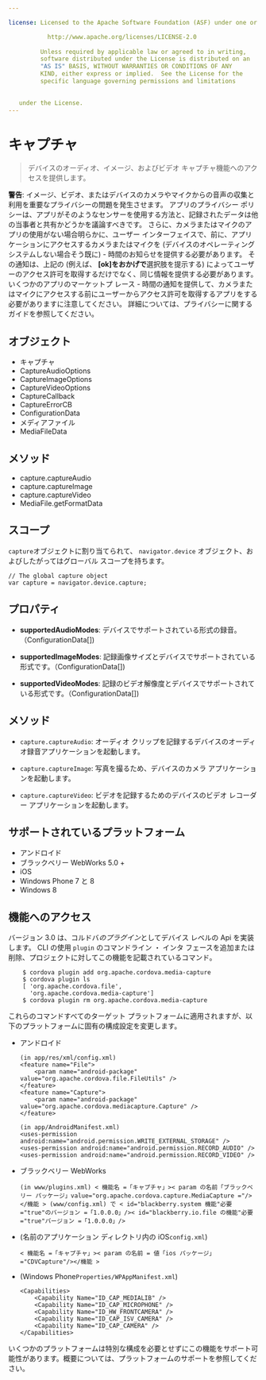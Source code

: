 ```yaml
---

license: Licensed to the Apache Software Foundation (ASF) under one or more contributor license agreements. See the NOTICE file distributed with this work for additional information regarding copyright ownership. The ASF licenses this file to you under the Apache License, Version 2.0 (the "License"); you may not use this file except in compliance with the License. You may obtain a copy of the License at

           http://www.apache.org/licenses/LICENSE-2.0
    
         Unless required by applicable law or agreed to in writing,
         software distributed under the License is distributed on an
         "AS IS" BASIS, WITHOUT WARRANTIES OR CONDITIONS OF ANY
         KIND, either express or implied.  See the License for the
         specific language governing permissions and limitations
    

   under the License.
---
```


# キャプチャ

> デバイスのオーディオ、イメージ、およびビデオ キャプチャ機能へのアクセスを提供します。

**警告**: イメージ、ビデオ、またはデバイスのカメラやマイクからの音声の収集と利用を重要なプライバシーの問題を発生させます。 アプリのプライバシー ポリシーは、アプリがそのようなセンサーを使用する方法と、記録されたデータは他の当事者と共有かどうかを議論すべきです。 さらに、カメラまたはマイクのアプリの使用がない場合明らかに、ユーザー インターフェイスで、前に、アプリケーションにアクセスするカメラまたはマイクを (デバイスのオペレーティング システムしない場合そう既に) - 時間のお知らせを提供する必要があります。 その通知は、上記の (例えば、 **[ok]**を**おかげで**選択肢を提示する) によってユーザーのアクセス許可を取得するだけでなく、同じ情報を提供する必要があります。 いくつかのアプリのマーケットプ レース - 時間の通知を提供して、カメラまたはマイクにアクセスする前にユーザーからアクセス許可を取得するアプリをする必要がありますに注意してください。 詳細については、プライバシーに関するガイドを参照してください。

## オブジェクト

*   キャプチャ
*   CaptureAudioOptions
*   CaptureImageOptions
*   CaptureVideoOptions
*   CaptureCallback
*   CaptureErrorCB
*   ConfigurationData
*   メディアファイル
*   MediaFileData

## メソッド

*   capture.captureAudio
*   capture.captureImage
*   capture.captureVideo
*   MediaFile.getFormatData

## スコープ

`capture`オブジェクトに割り当てられて、 `navigator.device` オブジェクト、およびしたがってはグローバル スコープを持ちます。

    // The global capture object
    var capture = navigator.device.capture;
    

## プロパティ

*   **supportedAudioModes**: デバイスでサポートされている形式の録音。（ConfigurationData[])

*   **supportedImageModes**: 記録画像サイズとデバイスでサポートされている形式です。（ConfigurationData[])

*   **supportedVideoModes**: 記録のビデオ解像度とデバイスでサポートされている形式です。（ConfigurationData[])

## メソッド

*   `capture.captureAudio`: オーディオ クリップを記録するデバイスのオーディオ録音アプリケーションを起動します。

*   `capture.captureImage`: 写真を撮るため、デバイスのカメラ アプリケーションを起動します。

*   `capture.captureVideo`: ビデオを記録するためのデバイスのビデオ レコーダー アプリケーションを起動します。

## サポートされているプラットフォーム

*   アンドロイド
*   ブラックベリー WebWorks 5.0 +
*   iOS
*   Windows Phone 7 と 8
*   Windows 8

## 機能へのアクセス

バージョン 3.0 は、コルドバ*のプラグイン*としてデバイス レベルの Api を実装します。 CLI の使用 `plugin` のコマンドライン ・ インタ フェースを追加または削除、プロジェクトに対してこの機能を記載されているコマンド。

        $ cordova plugin add org.apache.cordova.media-capture
        $ cordova plugin ls
        [ 'org.apache.cordova.file',
          'org.apache.cordova.media-capture']
        $ cordova plugin rm org.apache.cordova.media-capture
    

これらのコマンドすべてのターゲット プラットフォームに適用されますが、以下のプラットフォームに固有の構成設定を変更します。

*   アンドロイド
    
        (in app/res/xml/config.xml)
        <feature name="File">
            <param name="android-package" value="org.apache.cordova.file.FileUtils" />
        </feature>
        <feature name="Capture">
            <param name="android-package" value="org.apache.cordova.mediacapture.Capture" />
        </feature>
        
        (in app/AndroidManifest.xml)
        <uses-permission android:name="android.permission.WRITE_EXTERNAL_STORAGE" />
        <uses-permission android:name="android.permission.RECORD_AUDIO" />
        <uses-permission android:name="android.permission.RECORD_VIDEO" />
        

*   ブラックベリー WebWorks
    
        (in www/plugins.xml) < 機能名 =「キャプチャ」>< param の名前「ブラックベリー パッケージ」value="org.apache.cordova.capture.MediaCapture ="/></機能 > (www/config.xml) で < id="blackberry.system 機能"必要 ="true"のバージョン =「1.0.0.0」/>< id="blackberry.io.file の機能"必要 ="true"バージョン =「1.0.0.0」/>
        

*   (名前のアプリケーション ディレクトリ内の iOS`config.xml`)
    
        < 機能名 =「キャプチャ」>< param の名前 = 値「ios パッケージ」="CDVCapture"/></機能 >
        

*   (Windows Phone`Properties/WPAppManifest.xml`)
    
        <Capabilities>
            <Capability Name="ID_CAP_MEDIALIB" />
            <Capability Name="ID_CAP_MICROPHONE" />
            <Capability Name="ID_HW_FRONTCAMERA" />
            <Capability Name="ID_CAP_ISV_CAMERA" />
            <Capability Name="ID_CAP_CAMERA" />
        </Capabilities>
        

いくつかのプラットフォームは特別な構成を必要とせずにこの機能をサポート可能性があります。概要については、プラットフォームのサポートを参照してください。